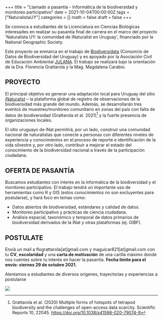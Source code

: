+++
title = "Llamado a pasantía - Informática de la biodiversidad y monitoreo participativo"
date = 2021-10-04T00:00:00Z
tags = ["NaturalistaUY"]
categories = []
math = false
draft = false
+++

Se convoca a estudiantes de la Licenciatura en Ciencias Biológicas interesades en realizar su pasantía final de carrera en el marco del proyecto 'Naturalista UY: la comunidad de iNaturalist en Uruguay', financiado por la National Geographic Society.  

Este proyecto se enmarca en el trabajo de [Biodiversidata](https://biodiversidata.org/es/) (Consorcio de Datos de Biodiversidad del Uruguay) y es apoyado por la Asociación Civil de Educación Ambiental [JULANA](https://julana.org/). El trabajo se realizará bajo la orientación de la Dra. Florencia Grattarola y la Mag. Magdalena Carabio.  

##	PROYECTO
El principal objetivo es generar una adaptación local para Uruguay del sitio [iNaturalist](https://www.inaturalist.org/) – la plataforma global de registro de observaciones de la biodiversidad más grande del mundo. Además, se desarrollarán tres eventos de muestreo/monitoreo comunitario en zonas del país con falta de datos de biodiversidad (Grattarola et al. 2021)[^1]  y la fuerte presencia de organizaciones locales.  

El sitio uruguayo de iNat permitirá, por un lado, construir una comunidad nacional de naturalistas que conecte a personas con diferentes niveles de experiencia y conocimientos en el proceso de reporte e identificación de la vida silvestre y, por otro lado, contribuir a mejorar el estado del conocimiento de la biodiversidad nacional a través de la participación ciudadana.  

##	OFERTA DE PASANTÍA
Buscamos estudiantes con interés en la informática de la biodiversidad y el monitoreo participativo. El trabajo tendrá un importante uso de herramientas como R y GIS (estos conocimientos no son excluyentes para postularse), y hará foco en temas como:  

-	Datos abiertos de biodiversidad, estándares y calidad de datos.  
-	Monitoreo participativo y prácticas de ciencia ciudadana.  
-	Análisis espacial, taxonómico y temporal de datos primarios de biodiversidad derivados de la iNat y otras plataformas (ej. GIBF).  

##	POSTULATE
Enviá un mail a flograttarola[at]gmail.com y maguicar821[at]gmail.com con tu **CV**, **escolaridad** y una **carta de motivación** de una carilla máximo donde nos cuentes sobre tu interés en hacer la pasantía. **Fecha límite para el envío: viernes 29 de octubre 2021.**   

Alentamos a estudiantes de diversos orígenes, trayectorias y experiencias a postularse  

![](img/llamado_pasantia_2021.png)

[^1]: Grattarola et al. (2020) Multiple forms of hotspots of tetrapod biodiversity and the challenges of open-access data scarcity. Scientific Reports 10, 22045. https://doi.org/10.1038/s41598-020-79074-8
